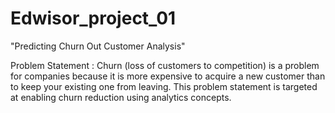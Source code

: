 # Edwisor_project_01 
"Predicting Churn Out Customer Analysis"

Problem Statement : Churn (loss of customers to competition) is a problem for companies because it is more expensive to acquire a new customer than to keep your existing one from leaving. This problem statement is targeted at enabling churn reduction using analytics concepts.
